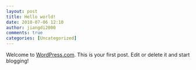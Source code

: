 ```yaml
---
layout: post
title: Hello world!
date: 2010-07-06 12:10
author: jiangdi2000
comments: true
categories: [Uncategorized]
---
```

Welcome to <a href="http://wordpress.com/">WordPress.com</a>. This is your first post. Edit or delete it and start blogging!
